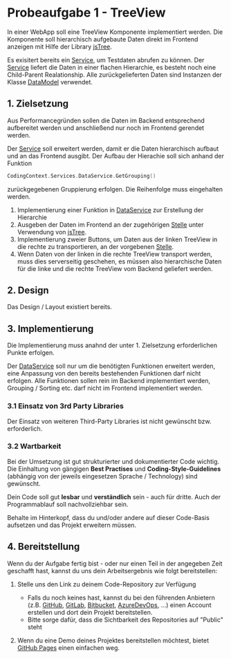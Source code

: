 # Probeaufgabe 1 - TreeView

In einer WebApp soll eine TreeView Komponente implementiert werden. Die Komponente soll hierarchisch aufgebaute Daten direkt im Frontend anzeigen mit Hilfe der Library [jsTree](https://www.jstree.com/docs).

Es exisitert bereits ein [Service](Services/DataService.cs), um Testdaten abrufen zu können. Der [Service](Services/DataService.cs) liefert die Daten in einer flachen Hierarchie, es besteht noch eine Child-Parent Realationship. Alle zurückgelieferten Daten sind Instanzen der Klasse [DataModel](Models/DataModel.cs) verwendet.

## 1. Zielsetzung

Aus Performancegründen sollen die Daten im Backend entsprechend aufbereitet werden und anschließend nur noch im Frontend gerendet werden.

Der [Service](Services/DataService.cs) soll erweitert werden, damit er die Daten hierarchisch aufbaut und an das Frontend ausgibt. Der Aufbau der Hierachie soll sich anhand der Funktion

```cpp
CodingContext.Services.DataService.GetGrouping()
```

zurückgegebenen Gruppierung erfolgen. Die Reihenfolge muss eingehalten werden.

1. Implementierung einer Funktion in [DataService](Services/DataService.cs) zur Erstellung der Hierarchie
2. Ausgeben der Daten im Frontend an der zugehörigen [Stelle](Views/Home/Index.cshtml) unter Verwendung von [jsTree](https://www.jstree.com/docs).
3. Implementierung zweier Buttons, um Daten aus der linken TreeView in die rechte zu transportieren, an der vorgebenen [Stelle](Views/Home/Index.cshtml).
4. Wenn Daten von der linken in die rechte TreeView transport werden, muss dies serverseitig geschehen, es müssen also hierarchische Daten für die linke und die rechte TreeView vom Backend geliefert werden.

## 2. Design

Das Design / Layout existiert bereits.

## 3. Implementierung

Die Implementierung muss anahnd der unter 1. Zielsetzung erforderlichen Punkte erfolgen.

Der [DataService](Services/DataService.cs) soll nur um die benötigten Funktionen erweitert werden, eine Anpassung von den bereits bestehenden Funktionen darf nicht erfolgen. Alle Funktionen sollen rein im Backend implementiert werden, Grouping / Sorting etc. darf nicht im Frontend implementiert werden.

### 3.1 Einsatz von 3rd Party Libraries

Der Einsatz von weiteren Third-Party Libraries ist nicht gewünscht bzw. erforderlich.

### 3.2 Wartbarkeit

Bei der Umsetzung ist gut strukturierter und dokumentierter Code wichtig. Die Einhaltung von gängigen **Best Practises** und **Coding-Style-Guidelines** (abhängig von der jeweils eingesetzen Sprache / Technology) sind gewünscht.

Dein Code soll gut **lesbar** und **verständlich** sein - auch für dritte. Auch der Programmablauf soll nachvollziehbar sein.

Behalte im Hinterkopf, dass du und/oder andere auf dieser Code-Basis aufsetzen und das Projekt erweitern müssen.

## 4. Bereitstellung

Wenn du der Aufgabe fertig bist - oder nur einen Teil in der angegeben Zeit geschafft hast, kannst du uns dein Arbeitsergebnis wie folgt bereitstellen:

1. Stelle uns den Link zu deinem Code-Repository zur Verfügung
   - Falls du noch keines hast, kannst du bei den führenden Anbietern (z.B. [GitHub](https://github.com/), [GitLab](https://about.gitlab.com/), [Bitbucket](https://bitbucket.org/), [AzureDevOps](https://dev.azure.com/), ...) einen Account erstellen und dort dein Projekt bereitstellen.
   - Bitte sorge dafür, dass die Sichtbarkeit des Repositories auf "Public" steht

2. Wenn du eine Demo deines Projektes bereitstellen möchtest, bietet [GitHub Pages](https://pages.github.com/) einen einfachen weg.
